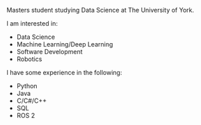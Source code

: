 Masters student studying Data Science at The University of York.

I am interested in:
  - Data Science
  - Machine Learning/Deep Learning
  - Software Development
  - Robotics

I have some experience in the following:
  - Python
  - Java
  - C/C#/C++
  - SQL
  - ROS 2
